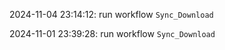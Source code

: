 2024-11-04 23:14:12: run workflow `Sync_Download` 

2024-11-01 23:39:28: run workflow `Sync_Download` 


